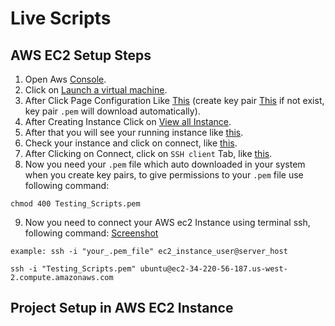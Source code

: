 # Live Scripts

## AWS EC2 Setup Steps
1. Open Aws <a href="console.aws.amazon.com">Console</a>.
2. Click on <a href="./images/1.png">Launch a virtual machine</a>.
3. After Click Page Configuration Like <a href="./images/3.png">This</a> (create key pair <a href="./images/2.png">This</a> if not exist, key pair ```.pem``` will download automatically).
4. After Creating Instance Click on <a href="./images/4.png">View all Instance</a>.
5. After that you will see your running instance like <a href="./images/5.png">this</a>.
6. Check your instance and click on connect, like <a href="./images/6.png">this</a>.
7. After Clicking on Connect, click on ```SSH client``` Tab, like <a href="./images/7.png">this</a>.
8. Now you need your ```.pem``` file which auto downloaded in your system when you create key pairs, to give permissions to your ```.pem``` file use following command:
```ssh
chmod 400 Testing_Scripts.pem
```
9. Now you need to connect your AWS ec2 Instance using terminal ssh, following command: <a href="./images/8.png">Screenshot</a>
```ssh
example: ssh -i "your_.pem_file" ec2_instance_user@server_host

ssh -i "Testing_Scripts.pem" ubuntu@ec2-34-220-56-187.us-west-2.compute.amazonaws.com
```

## Project Setup in AWS EC2 Instance